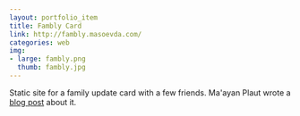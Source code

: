```yaml
---
layout: portfolio_item
title: Fambly Card
link: http://fambly.masoevda.com/
categories: web
img:
- large: fambly.png
  thumb: fambly.jpg
---
```


Static site for a family update card with a few friends. Ma'ayan Plaut wrote a [blog post](http://blogs.oberlin.edu/about/ethos/a_card_from_my_oberlin_fambly.shtml) about it.

